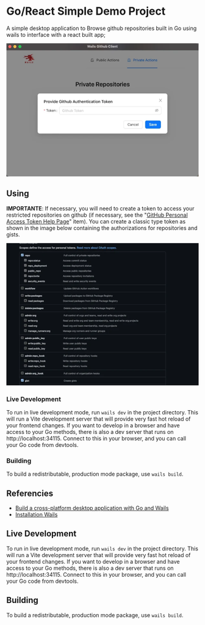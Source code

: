 # Go/React Simple Demo Project

A simple desktop application to Browse github repositories built in Go using
wails to interface with a react built app;

![Main window sample application](./docs/readme_application_image_sample.webp)

## Using

**IMPORTANTE**: If necessary, you will need to create a token to access your
restricted repositories on github (if necessary, see the
"[GitHub Personal Access Token Help Page](https://docs.github.com/en/authentication/keeping-your-account-and-data-secure/managing-your-personal-access-tokens#creating-a-personal-access-token-classic)"
item). You can create a classic type token as shown in the image below
containing the authorizations for repositories and gists.

![How to build GitHub Personal Access Token](./docs/github_personal_access_token.webp)

### Live Development

To run in live development mode, run `wails dev` in the project directory. This
will run a Vite development server that will provide very fast hot reload of
your frontend changes. If you want to develop in a browser and have access to
your Go methods, there is also a dev server that runs on
http://localhost:34115. Connect to this in your browser, and you can call your
Go code from devtools.

### Building

To build a redistributable, production mode package, use `wails build`.

## Referencies

- [Build a cross-platform desktop application with Go and Wails](https://www.twilio.com/blog/build-cross-platform-desktop-application-go-wails)
- [Installation Wails](https://wails.io/docs/gettingstarted/installation)

## Live Development

To run in live development mode, run `wails dev` in the project directory.
This will run a Vite development server that will provide very fast hot reload
of your frontend changes. If you want to develop in a browser and have access
to your Go methods, there is also a dev server that runs on
http://localhost:34115. Connect to this in your browser, and you can call your
Go code from devtools.

## Building

To build a redistributable, production mode package, use `wails build`.
